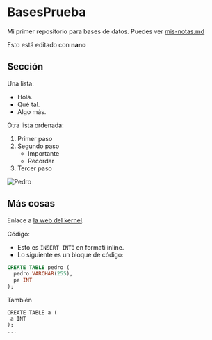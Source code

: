 # BasesPrueba
Mi primer repositorio para bases de datos.
Puedes ver [mis-notas.md](mis-notas.md)

Esto está editado con **nano**

## Sección
Una lista:
- Hola.
- Qué tal.
- Algo más.

Otra lista ordenada:
1. Primer paso
2. Segundo paso
   - Importante
   - Recordar
3. Tercer paso

![Pedro](https://i.redd.it/bvn01m71yxxc1.gif)

## Más cosas
Enlace a [la web del kernel](https://kernel.org).

Código:

- Esto es `INSERT INTO` en formati inline.
- Lo siguiente es un bloque de código:

```sql
CREATE TABLE pedro (
  pedro VARCHAR(255),
  pe INT
);
```

También

    CREATE TABLE a (
     a INT
    );
    ...
